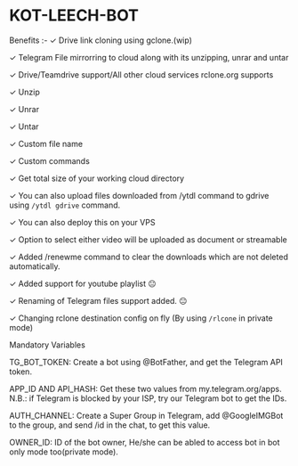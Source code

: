 # KOT-LEECH-BOT

Benefits :-
✓  Drive link cloning using gclone.(wip)

✓ Telegram File mirrorring to cloud along with its unzipping, unrar and untar

✓ Drive/Teamdrive support/All other cloud services rclone.org supports

✓ Unzip

✓ Unrar

✓ Untar

✓ Custom file name

✓ Custom commands

✓ Get total size of your working cloud directory

✓ You can also upload files downloaded from /ytdl command to gdrive using `/ytdl gdrive` command.

✓ You can also deploy this on your VPS

✓ Option to select either video will be uploaded as document or streamable

✓ Added /renewme command to clear the downloads which are not deleted automatically.

✓ Added support for youtube playlist 😐

✓ Renaming of Telegram files support added. 😐

✓ Changing rclone destination config on fly (By using `/rlcone` in private mode)

Mandatory Variables

TG_BOT_TOKEN: Create a bot using @BotFather, and get the Telegram API token.

APP_ID AND API_HASH: Get these two values from my.telegram.org/apps.
N.B.: if Telegram is blocked by your ISP, try our Telegram bot to get the IDs.

AUTH_CHANNEL: Create a Super Group in Telegram, add @GoogleIMGBot to the group, and send /id in the chat, to get this value.

OWNER_ID: ID of the bot owner, He/she can be abled to access bot in bot only mode too(private mode).


